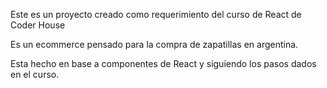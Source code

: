 Este es un proyecto creado como requerimiento del curso de React de Coder House

Es un ecommerce pensado para la compra de zapatillas en argentina.

Esta hecho en base a componentes de React y siguiendo los pasos dados en el curso.
